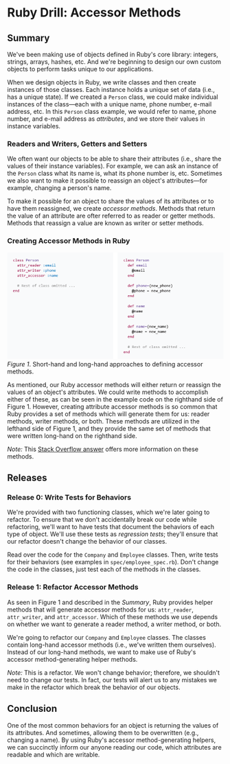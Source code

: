 # Ruby Drill: Accessor Methods

## Summary
We've been making use of objects defined in Ruby's core library:  integers, strings, arrays, hashes, etc.  And we're beginning to design our own custom objects to perform tasks unique to our applications.

When we design objects in Ruby, we write classes and then create instances of those classes.  Each instance holds a unique set of data (i.e., has a unique state).  If we created a `Person` class, we could make individual instances of the class—each with a unique name, phone number, e-mail address, etc.  In this `Person` class example, we would refer to name, phone number, and e-mail address as *attributes*, and we store their values in instance variables.


### Readers and Writers, Getters and Setters
We often want our objects to be able to share their attributes (i.e., share the values of their instance variables).  For example, we can ask an instance of the `Person` class what its name is, what its phone number is, etc.  Sometimes we also want to make it possible to reassign an object's attributes—for example, changing a person's name.

To make it possible for an object to share the values of its attributes or to have them reassigned, we create *accessor methods*.  Methods that return the value of an attribute are ofter referred to as reader or getter methods.  Methods that reassign a value are known as writer or setter methods.


### Creating Accessor Methods in Ruby
![image showing long-hand and short-hand accessor methods](readme-assets/highlight-accessor-methods.gif)  
*Figure 1*.  Short-hand and long-hand approaches to defining accessor methods.

As mentioned, our Ruby accessor methods will either return or reassign the values of an object's attributes.  We could write methods to accomplish either of these, as can be seen in the example code on the righthand side of Figure 1.  However, creating attribute accessor methods is so common that Ruby provides a set of methods which will generate them for us:  reader methods, writer methods, or both.  These methods are utilized in the lefthand side of Figure 1, and they provide the same set of methods that were written long-hand on the righthand side.

*Note:*  This [Stack Overflow answer](http://stackoverflow.com/questions/5046831/why-use-rubys-attr-accessor-attr-reader-and-attr-writer) offers more information on these methods.


## Releases
### Release 0: Write Tests for Behaviors
We're provided with two functioning classes, which we're later going to refactor.  To ensure that we don't accidentally break our code while refactoring, we'll want to have tests that document the behaviors of each type of object.  We'll use these tests as *regression tests*; they'll ensure that our refactor doesn't change the behavior of our classes.

Read over the code for the `Company` and `Employee` classes.  Then, write tests for their behaviors (see examples in `spec/employee_spec.rb`).  Don't change the code in the classes, just test each of the methods in the classes.


### Release 1: Refactor Accessor Methods
As seen in Figure 1 and described in the *Summary*, Ruby provides helper methods that will generate accessor methods for us:  `attr_reader`, `attr_writer`, and `attr_accessor`.  Which of these methods we use depends on whether we want to generate a reader method, a writer method, or both.

We're going to refactor our `Company` and `Employee` classes.  The classes contain long-hand accessor methods (i.e., we've written them ourselves).  Instead of our long-hand methods, we want to make use of Ruby's accessor method-generating helper methods.

*Note:*  This is a refactor.  We won't change behavior; therefore, we shouldn't need to change our tests. In fact, our tests will alert us to any mistakes we make in the refactor which break the behavior of our objects.


## Conclusion
One of the most common behaviors for an object is returning the values of its attributes.  And sometimes, allowing them to be overwritten (e.g., changing a name).  By using Ruby's accessor method-generating helpers, we can succinctly inform our anyone reading our code, which attributes are readable and which are writable.
